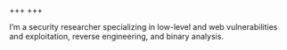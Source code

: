 +++
+++

I’m a security researcher specializing in low-level and web vulnerabilities and exploitation, reverse engineering, and binary analysis.
